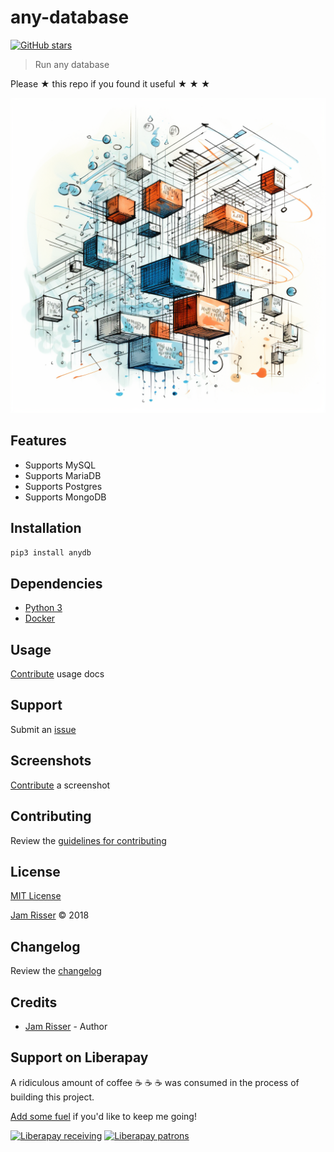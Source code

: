 # any-database

[![GitHub stars](https://img.shields.io/github/stars/codejamninja/any-database.svg?style=social&label=Stars)](https://github.com/codejamninja/any-database)

> Run any database

Please ★ this repo if you found it useful ★ ★ ★

![](assets/anydb.png)


## Features

* Supports MySQL
* Supports MariaDB
* Supports Postgres
* Supports MongoDB


## Installation

```sh
pip3 install anydb
```


## Dependencies

* [Python 3](https://www.python.org)
* [Docker](https://www.docker.com)


## Usage

[Contribute](https://github.com/codejamninja/any-database/blob/master/CONTRIBUTING.md) usage docs


## Support

Submit an [issue](https://github.com/codejamninja/any-database/issues/new)


## Screenshots

[Contribute](https://github.com/codejamninja/any-database/blob/master/CONTRIBUTING.md) a screenshot


## Contributing

Review the [guidelines for contributing](https://github.com/codejamninja/any-database/blob/master/CONTRIBUTING.md)


## License

[MIT License](https://github.com/codejamninja/any-database/blob/master/LICENSE)

[Jam Risser](https://codejam.ninja) © 2018


## Changelog

Review the [changelog](https://github.com/codejamninja/any-database/blob/master/CHANGELOG.md)


## Credits

* [Jam Risser](https://codejam.ninja) - Author


## Support on Liberapay

A ridiculous amount of coffee ☕ ☕ ☕ was consumed in the process of building this project.

[Add some fuel](https://liberapay.com/codejamninja/donate) if you'd like to keep me going!

[![Liberapay receiving](https://img.shields.io/liberapay/receives/codejamninja.svg?style=flat-square)](https://liberapay.com/codejamninja/donate)
[![Liberapay patrons](https://img.shields.io/liberapay/patrons/codejamninja.svg?style=flat-square)](https://liberapay.com/codejamninja/donate)
